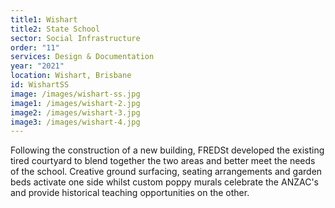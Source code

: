 ```yaml
---
title1: Wishart
title2: State School
sector: Social Infrastructure
order: "11"
services: Design & Documentation
year: "2021"
location: Wishart, Brisbane
id: WishartSS
image: /images/wishart-ss.jpg
image1: /images/wishart-2.jpg
image2: /images/wishart-3.jpg
image3: /images/wishart-4.jpg
---
```

Following the construction of a new building, FREDSt developed the existing tired courtyard to blend together the two areas and better meet the needs of the school. Creative ground surfacing, seating arrangements and garden beds activate one side whilst custom poppy murals celebrate the ANZAC's and provide historical teaching opportunities on the other.